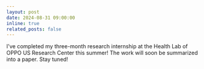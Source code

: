 ```yaml
---
layout: post
date: 2024-08-31 09:00:00
inline: true
related_posts: false
---
```

I've completed my three-month research internship at the Health Lab of OPPO US Research Center this summer! The work will soon be summarized into a paper. Stay tuned!
